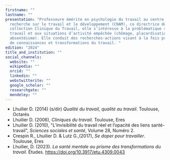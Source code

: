 ```yaml
---
firstname: ""
lastname: ""
presentation: "Professeure émérite en psychologie du travail au centre de
  recherche sur le travail et le développement (CNAM), co directrice de la
  collection Clinique du Travail, elle s’intéresse à la problématique santé et
  travail et aux situations d’activité empêchée (chômage, placardisation,
  absentéisme). Elle conduit des recherches-actions visant à la fois production
  de connaissances et transformations du travail. "
edition: "2024"
title_and_institution: ""
social_channels:
  website: ""
  wikipedia: ""
  orcid: ""
  linkedin: ""
  webstwitterite: ""
  google_scholar: ""
  researchgate: ""
  mendeley: ""
---
```

* Lhuilier D. (2014) (s/dir) *Qualité du travail, qualité au travail*. Toulouse, Octarés
* Lhuilier D. (2006), *Cliniques du travail*. Toulouse, Eres
* Lhuilier D. (2010), "L’invisibilité du travail réel et l’opacité des liens santé-travail", *Sciences sociales et santé*, Volume 28, Numéro 2.
* Crespin R., Lhuilier D. & Lutz G.,(2017), *Se doper pour travailler*. Toulouse, Eres
* Lhuilier, D. (2023). *La santé mentale au prisme des transformations du travail*. Études. <https://doi.org/10.3917/etu.4309.0043>